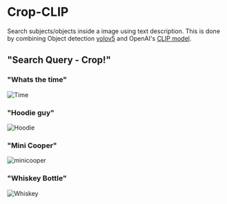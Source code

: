 # Crop-CLIP

Search subjects/objects inside a image using text description. This is done by combining Object detection [yolov5](https://github.com/ultralytics/yolov5) and OpenAI's [CLIP model](https://github.com/openai/CLIP).

## "Search Query - Crop!"

### "Whats the time"

![Time](https://github.com/vijishmadhavan/Crop-CLIP/blob/master/Images/download%20(3)-side.png)

### "Hoodie guy"

![Hoodie](https://github.com/vijishmadhavan/Crop-CLIP/blob/master/Images/download%20(4)-side.png)

### "Mini Cooper"
![minicooper](https://github.com/vijishmadhavan/Crop-CLIP/blob/master/Images/img1.png)


### "Whiskey Bottle"
![Whiskey](https://github.com/vijishmadhavan/Crop-CLIP/blob/master/Images/download%20(2)-side.png)
